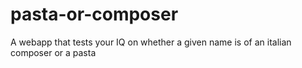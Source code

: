 # pasta-or-composer
A webapp that tests your IQ on whether a given name is of an italian composer or a pasta
